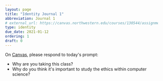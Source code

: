 ```yaml
---
layout: page
title: "Identity Journal 1"
abbreviation: Journal 1
# external_url: https://canvas.northwestern.edu/courses/130544/assignments/844225
type: identity
due_date: 2021-01-12
ordering: 1
draft: 0
---
```

On <a href="https://canvas.northwestern.edu/courses/130544/assignments/844225">Canvas</a>, please respond to today's prompt:

* Why are you taking this class?
* Why do you think it's important to study the ethics within computer science?

